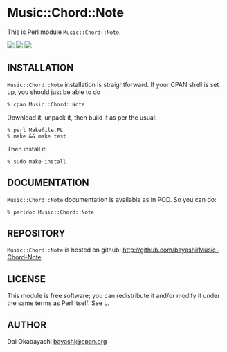 # Music::Chord::Note

This is Perl module `Music::Chord::Note`.

<a href="https://github.com/bayashi/Music-Chord-Note/blob/main/LICENSE"><img src="https://img.shields.io/badge/LICENSE-Artistic%202.0-GREEN.png"></a> <a href="https://github.com/bayashi/Music-Chord-Note/actions"><img src="https://github.com/bayashi/Music-Chord-Note/workflows/main/badge.svg?_t=1675942646"/></a> <a href="https://coveralls.io/r/bayashi/Music-Chord-Note"><img src="https://coveralls.io/repos/bayashi/Music-Chord-Note/badge.png?_t=1675942646&branch=main"/></a>


## INSTALLATION

`Music::Chord::Note` installation is straightforward. If your CPAN shell is set up,
you should just be able to do

    % cpan Music::Chord::Note

Download it, unpack it, then build it as per the usual:

    % perl Makefile.PL
    % make && make test

Then install it:

    % sudo make install


## DOCUMENTATION

`Music::Chord::Note` documentation is available as in POD. So you can do:

    % perldoc Music::Chord::Note


## REPOSITORY

`Music::Chord::Note` is hosted on github: http://github.com/bayashi/Music-Chord-Note


## LICENSE

This module is free software; you can redistribute it and/or
modify it under the same terms as Perl itself. See L<perlartistic>.


## AUTHOR

Dai Okabayashi bayashi@cpan.org
